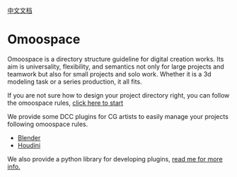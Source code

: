 [中文文档](https://uj6xfhbzp0.feishu.cn/wiki/XOtgwlQ3Hism0MkzOeBcMXrqnQe?from=from_copylink)

# Omoospace

Omoospace is a directory structure guideline for digital creation works. Its aim is universality, flexibility, and semantics not only for large projects and teamwork but also for small projects and solo work. Whether it is a 3d modeling task or a series production, it all fits.

If you are not sure how to design your project directory right, you can follow the omoospace rules, [click here to start](https://omoolab.github.io/Omoospace/latest/why-omoospace)

We provide some DCC plugins for CG artists to easily manage your projects following omoospace rules.

-   [Blender](https://omoolab.github.io/Omoospace/latest/plugins/blender)
-   [Houdini](https://omoolab.github.io/Omoospace/latest/plugins/houdini)

We also provide a python library for developing plugins, [read me for more info.](https://omoolab.github.io/Omoospace/latest/develop-plugin)
